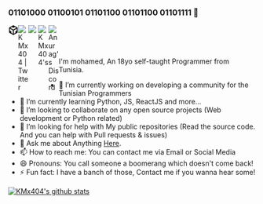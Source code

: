 ### 01101000 01100101 01101100 01101100 01101111  👋


<a href="https://KMx404.github.io">
  <img align="left" alt="KMx404 | Blog" width="20px" src="https://raw.githubusercontent.com/anuraghazra/anuraghazra/master/assets/codesandbox.svg" />
</a>
<a href="https://twitter.com/KMx404">
  <img align="left" alt="KMx404 | Twitter" width="21px" src="https://raw.githubusercontent.com/anuraghazra/anuraghazra/master/assets/twitter.svg" />
</a>
   <a href="https://www.instagram.com/KMx404/">
  <img align="left"  eight="20" width="20" src="https://cdn.jsdelivr.net/npm/simple-icons@3.0.1/icons/instagram.svg"  /></a>
   
<a href="https://www.facebook.com/KMx404">
  <img align="left" alt=KMx404's Facebook" width="21px" src="https://cdn.jsdelivr.net/npm/simple-icons@3.0.1/icons/facebook.svg" />
</a> 
<a href="https://discord.gg/sg5ZFVJ">
  <img align="left" alt="Anurag's Discord" width="21px" src="https://raw.githubusercontent.com/anuraghazra/anuraghazra/master/assets/discord-round.svg" />
</a>
                               <br />
                               <br />
                               <br />
                               
  I'm mohamed, An 18yo self-taught Programmer from Tunisia.  <br />

- 🔭 I’m currently working on developing a community for the Tunisian Programmers <br />
- 🌱 I’m currently learning Python, JS, ReactJS and more... <br />
- 👯 I’m looking to collaborate on any open source projects (Web development or Python related) <br />
- 🤔 I’m looking for help with My public repositories (Read the source code. And you can help with Pull requests & issues) <br />
- 💬 Ask me about Anything [Here](https://ask.fm/Kirito_Samafx101). <br />
- 📫 How to reach me: You can contact me via Email or Social Media <br />
- 😄 Pronouns: You call someone a boomerang which doesn't come back! <br />
- ⚡ Fun fact: I have a banch of those, Contact me if you wanna hear some! <br />



<a href="https://github.com/anuraghazra/github-readme-stats">
  <img align="center" src="https://github-readme-stats.vercel.app/api?username=KMx404&show_icons=true&include_all_commits=true" alt="KMx404's github stats" />
</a>


